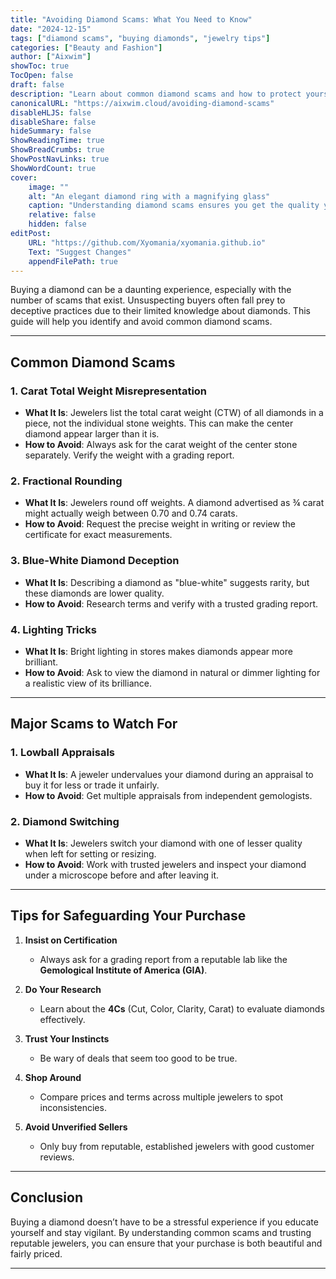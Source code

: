 ```yaml
---
title: "Avoiding Diamond Scams: What You Need to Know"
date: "2024-12-15"
tags: ["diamond scams", "buying diamonds", "jewelry tips"]
categories: ["Beauty and Fashion"]
author: ["Aixwim"]
showToc: true
TocOpen: false
draft: false
description: "Learn about common diamond scams and how to protect yourself when purchasing diamonds."
canonicalURL: "https://aixwim.cloud/avoiding-diamond-scams"
disableHLJS: false
disableShare: false
hideSummary: false
ShowReadingTime: true
ShowBreadCrumbs: true
ShowPostNavLinks: true
ShowWordCount: true
cover:
    image: ""
    alt: "An elegant diamond ring with a magnifying glass"
    caption: "Understanding diamond scams ensures you get the quality you’re paying for."
    relative: false
    hidden: false
editPost:
    URL: "https://github.com/Xyomania/xyomania.github.io"
    Text: "Suggest Changes"
    appendFilePath: true
---
```


Buying a diamond can be a daunting experience, especially with the number of scams that exist. Unsuspecting buyers often fall prey to deceptive practices due to their limited knowledge about diamonds. This guide will help you identify and avoid common diamond scams.

---

## **Common Diamond Scams**

### 1. **Carat Total Weight Misrepresentation**
   - **What It Is**: Jewelers list the total carat weight (CTW) of all diamonds in a piece, not the individual stone weights. This can make the center diamond appear larger than it is.
   - **How to Avoid**: Always ask for the carat weight of the center stone separately. Verify the weight with a grading report.

### 2. **Fractional Rounding**
   - **What It Is**: Jewelers round off weights. A diamond advertised as ¾ carat might actually weigh between 0.70 and 0.74 carats.
   - **How to Avoid**: Request the precise weight in writing or review the certificate for exact measurements.

### 3. **Blue-White Diamond Deception**
   - **What It Is**: Describing a diamond as "blue-white" suggests rarity, but these diamonds are lower quality.
   - **How to Avoid**: Research terms and verify with a trusted grading report.

### 4. **Lighting Tricks**
   - **What It Is**: Bright lighting in stores makes diamonds appear more brilliant.
   - **How to Avoid**: Ask to view the diamond in natural or dimmer lighting for a realistic view of its brilliance.

---

## **Major Scams to Watch For**

### 1. **Lowball Appraisals**
   - **What It Is**: A jeweler undervalues your diamond during an appraisal to buy it for less or trade it unfairly.
   - **How to Avoid**: Get multiple appraisals from independent gemologists.

### 2. **Diamond Switching**
   - **What It Is**: Jewelers switch your diamond with one of lesser quality when left for setting or resizing.
   - **How to Avoid**: Work with trusted jewelers and inspect your diamond under a microscope before and after leaving it.

---

## **Tips for Safeguarding Your Purchase**

1. **Insist on Certification**  
   - Always ask for a grading report from a reputable lab like the **Gemological Institute of America (GIA)**.

2. **Do Your Research**  
   - Learn about the **4Cs** (Cut, Color, Clarity, Carat) to evaluate diamonds effectively.

3. **Trust Your Instincts**  
   - Be wary of deals that seem too good to be true.

4. **Shop Around**  
   - Compare prices and terms across multiple jewelers to spot inconsistencies.

5. **Avoid Unverified Sellers**  
   - Only buy from reputable, established jewelers with good customer reviews.

---

## **Conclusion**

Buying a diamond doesn’t have to be a stressful experience if you educate yourself and stay vigilant. By understanding common scams and trusting reputable jewelers, you can ensure that your purchase is both beautiful and fairly priced.

---
